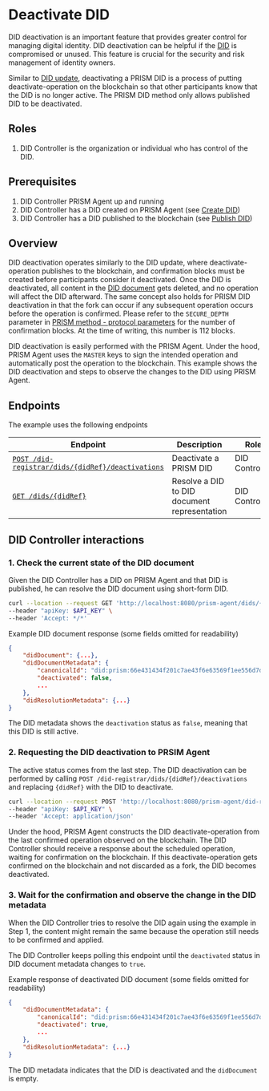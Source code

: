 # Deactivate DID

DID deactivation is an important feature that provides greater control for managing digital identity.
DID deactivation can be helpful if the [DID](https://github.com/input-output-hk/atala-prism-docs/blob/main/documentation/docs/concepts/glossary.md#decentralized-identifier) is compromised or unused.
This feature is crucial for the security and risk management of identity owners.

Similar to [DID update](./update.md), deactivating a PRISM DID is a process of putting deactivate-operation on the blockchain so that other participants know that the DID is no longer active.
The PRISM DID method only allows published DID to be deactivated.

## Roles

1. DID Controller is the organization or individual who has control of the DID.

## Prerequisites

1. DID Controller PRISM Agent up and running
2. DID Controller has a DID created on PRISM Agent (see [Create DID](./create.md))
3. DID Controller has a DID published to the blockchain (see [Publish DID](./publish.md))

## Overview

DID deactivation operates similarly to the DID update, where deactivate-operation publishes to the blockchain, and confirmation blocks must be created before participants consider it deactivated.
Once the DID is deactivated, all content in the [DID document](https://github.com/input-output-hk/atala-prism-docs/blob/main/documentation/docs/concepts/glossary.md#did-document) gets deleted, and no operation will affect the DID afterward.
The same concept also holds for PRISM DID deactivation in that the fork can occur if any subsequent operation occurs before the operation is confirmed.
Please refer to the `SECURE_DEPTH` parameter in [PRISM method - protocol parameters](https://github.com/input-output-hk/prism-did-method-spec/blob/main/w3c-spec/PRISM-method.md#versioning-and-protocol-parameters) for the number of confirmation blocks.
At the time of writing, this number is 112 blocks.

DID deactivation is easily performed with the PRISM Agent.
Under the hood, PRISM Agent uses the `MASTER` keys to sign the intended operation and automatically post the operation to the blockchain.
This example shows the DID deactivation and steps to observe the changes to the DID using PRISM Agent.

## Endpoints

The example uses the following endpoints

| Endpoint                                                                                                          | Description                                  | Role           |
|-------------------------------------------------------------------------------------------------------------------|----------------------------------------------|----------------|
| [`POST /did-registrar/dids/{didRef}/deactivations`](/agent-api/#tag/DID-Registrar/operation/deactivateManagedDid) | Deactivate a PRISM DID                       | DID Controller |
| [`GET /dids/{didRef}`](/agent-api/#tag/DID/operation/getDid)                                                      | Resolve a DID to DID document representation | DID Controller |

## DID Controller interactions

### 1. Check the current state of the DID document

Given the DID Controller has a DID on PRISM Agent and that DID is published, he can resolve the DID document using short-form DID.

```bash
curl --location --request GET 'http://localhost:8080/prism-agent/dids/{didRef}' \
--header "apiKey: $API_KEY" \
--header 'Accept: */*'
```

Example DID document response (some fields omitted for readability)

```json
{
    "didDocument": {...},
    "didDocumentMetadata": {
        "canonicalId": "did:prism:66e431434f201c7ae43f6e63569f1ee556d7dfbee1646101547324013e545d2c",
        "deactivated": false,
        ...
    },
    "didResolutionMetadata": {...}
}
```
The DID metadata shows the `deactivation` status as `false`, meaning that this DID is still active.

### 2. Requesting the DID deactivation to PRSIM Agent

The active status comes from the last step.
The DID deactivation can be performed by calling `POST /did-registrar/dids/{didRef}/deactivations` and replacing `{didRef}` with the DID to deactivate.

```bash
curl --location --request POST 'http://localhost:8080/prism-agent/did-registrar/dids/{didRef}/deactivations' \
--header "apiKey: $API_KEY" \
--header 'Accept: application/json'
```

Under the hood, PRISM Agent constructs the DID deactivate-operation from the last confirmed operation observed on the blockchain.
The DID Controller should receive a response about the scheduled operation, waiting for confirmation on the blockchain.
If this deactivate-operation gets confirmed on the blockchain and not discarded as a fork, the DID becomes deactivated.

### 3. Wait for the confirmation and observe the change in the DID metadata

When the DID Controller tries to resolve the DID again using the example in Step 1,
the content might remain the same because the operation still needs to be confirmed and applied.

The DID Controller keeps polling this endpoint until the `deactivated` status in DID document metadata changes to `true`.

Example response of deactivated DID document (some fields omitted for readability)

```json
{
    "didDocumentMetadata": {
        "canonicalId": "did:prism:66e431434f201c7ae43f6e63569f1ee556d7dfbee1646101547324013e545d2c",
        "deactivated": true,
        ...
    },
    "didResolutionMetadata": {...}
}
```

The DID metadata indicates that the DID is deactivated and the `didDocument` is empty.
